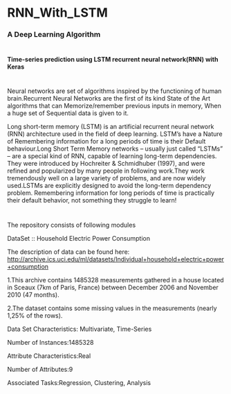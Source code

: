 # RNN_With_LSTM

### A Deep Learning Algorithm
#
#### Time-series prediction using LSTM recurrent neural network(RNN) with Keras

#
#

Neural networks are set of algorithms inspired by the functioning of human brain.Recurrent Neural Networks are the first of its kind State of the Art algorithms that can Memorize/remember previous inputs in memory, When a huge set of Sequential data is given to it.

Long short-term memory (LSTM) is an artificial recurrent neural network (RNN) architecture used in the field of deep learning. LSTM’s have a Nature of Remembering information for a long periods of time is their Default behaviour.Long Short Term Memory networks – usually just called “LSTMs” – are a special kind of RNN, capable of learning long-term dependencies. They were introduced by Hochreiter & Schmidhuber (1997), and were refined and popularized by many people in following work.They work tremendously well on a large variety of problems, and are now widely used.LSTMs are explicitly designed to avoid the long-term dependency problem. Remembering information for long periods of time is practically their default behavior, not something they struggle to learn!

#

The repository consists of following modules 

DataSet :: Household Electric Power Consumption

The description of data can be found here: http://archive.ics.uci.edu/ml/datasets/Individual+household+electric+power+consumption

1.This archive contains 1485328 measurements gathered in a house located in Sceaux (7km of Paris, France) between December 2006 and November 2010 (47 months).

2.The dataset contains some missing values in the measurements (nearly 1,25% of the rows).

Data Set Characteristics: Multivariate, Time-Series

Number of Instances:1485328

Attribute Characteristics:Real

Number of Attributes:9

Associated Tasks:Regression, Clustering, Analysis

#
